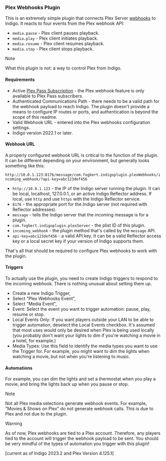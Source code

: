 ### Plex Webhooks Plugin

This is an extremely simple plugin that connects Plex Server [webhooks](https://support.plex.tv/articles/115002267687-webhooks/) to Indigo. It reacts to four events from 
the Plex webhook API:
  * `media.pause` - Plex client pauses playback.
  * `media.play` - Plex client initiates playback.
  * `media.resume` - Plex client resumes playback.
  * `media.stop` - Plex client stops playback.

> [!Note]
> What this plugin is not: a way to control Plex from Indigo.

#### Requirements
  * Active [Plex Pass Subscription](https://support.plex.tv/articles/categories/intro-to-plex/plex-pass-subscriptions/) - the Plex webhook feature is only available to Plex Pass subscribers.
  * Authenticated Communications Path - there needs to be a valid path for the webhook payload to reach Indigo. The 
    plugin doesn't provide a means to configure IP routes or ports, and authentication is beyond the scope of this 
    readme.
  * Valid Webhook URL - entered into the Plex webhooks configuration settings.
  * Indigo version 2022.1 or later.

#### Webhook URL
A properly configured webhook URL is critical to the function of the plugin. It can be different depending on your 
environment, but generally looks something like this:

`http://10.0.1.123:8176/message/com.fogbert.indigoplugin.plexWebhooks/incoming_webhook/?api-key=abc123def456`

  * `http://10.0.1.123` - the IP of the Indigo server running the plugin. It can be local, localhost, 127.0.0.1, or an 
    active Indigo Reflector address. If local, use `http` and use `https` with the Indigo Reflector service.
  * `8176` - the appropriate port for the Indigo server (not required with Reflector addresses).
  * `message` - tells the Indigo server that the incoming message is for a plugin.
  * `com.fogbert.indigoplugin.plexServer` - the plist ID of this plugin.
  * `incoming_webhook` - the plugin method that's called by the `message` API.
  * `api-key=abc123def456` - a valid API key. It can be a valid Reflector access key or a local secret key if your
    version of Indigo supports them.

That's all that should be required to configure Plex webhooks to work with the plugin. 

#### Triggers
To actually use the plugin, you need to create Indigo triggers to respond to the incoming webhook. There is nothing 
unusual about setting them up.

  * Create a new Indigo Trigger,
  * Select "Plex Webhooks Event",
  * Select "Media Event",
  * Event: Select the event you want to trigger automation: pause, play, resume or stop.
  * Local Events Only: If you want players outside your LAN to be able to trigger automation, deselect the Local Events checkbox. It's 
    assumed that most uses would only be desired when Plex is being used locally (you probably don't want your lights 
    to dim if you're watching a movie in a hotel, for example.)
  * Media Types: Use this field to identify the media types you want to use the Trigger for. For example, you might 
    want to dim the lights when watching a movie, but not when you're listening to music.

#### Automations
For example, you can dim the lights and set a thermostat when you play a movie, and bring the lights back up when you 
pause or stop.

> [!Note]
> Not all Plex media selections generate webhook events. For example, "Movies & Shows on Plex" do not generate webhook 
calls. This is due to Plex and not due to the plugin.

> [!Warning]
> As of now, Plex webhooks are tied to a Plex account. Therefore, any players tied to the account will trigger the webhook payload to be sent. You should be very mindful of the types of automation you trigger with this plugin!

[current as of Indigo 2023.2 and Plex Version 4.125.1]
